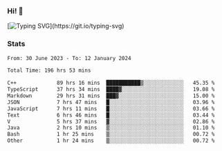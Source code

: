 ### Hi!  👋

[![Typing SVG](https://readme-typing-svg.herokuapp.com?font=Fira+Code&pause=1000&width=435&lines=Hello!+I'm+Texiwustion.)](https://git.io/typing-svg)

### Stats

<!--START_SECTION:waka-->

```txt
From: 30 June 2023 - To: 12 January 2024

Total Time: 196 hrs 53 mins

C++             89 hrs 16 mins  ███████████▒░░░░░░░░░░░░░   45.35 %
TypeScript      37 hrs 34 mins  ████▓░░░░░░░░░░░░░░░░░░░░   19.08 %
Markdown        29 hrs 31 mins  ███▓░░░░░░░░░░░░░░░░░░░░░   15.00 %
JSON            7 hrs 47 mins   █░░░░░░░░░░░░░░░░░░░░░░░░   03.96 %
JavaScript      7 hrs 11 mins   █░░░░░░░░░░░░░░░░░░░░░░░░   03.66 %
Text            6 hrs 46 mins   █░░░░░░░░░░░░░░░░░░░░░░░░   03.44 %
V               5 hrs 37 mins   ▓░░░░░░░░░░░░░░░░░░░░░░░░   02.86 %
Java            2 hrs 10 mins   ▒░░░░░░░░░░░░░░░░░░░░░░░░   01.10 %
Bash            1 hr 25 mins    ▒░░░░░░░░░░░░░░░░░░░░░░░░   00.72 %
Other           1 hr 24 mins    ▒░░░░░░░░░░░░░░░░░░░░░░░░   00.72 %
```

<!--END_SECTION:waka-->
